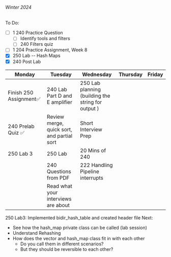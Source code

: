 ###### Winter 2024
To Do:
- [ ] 1 240 Practice Question
	- [ ] Identify tools and filters
	- [ ] 240 Filters quiz
- [ ] 1 204 Practice Assignment, Week 8
- [x] 250 Lab -- Hash Maps
- [x] 240 Post Lab

| Monday                 | Tuesday                                    | Wednesday                                          | Thursday | Friday |
| ---------------------- | ------------------------------------------ | -------------------------------------------------- | -------- | ------ |
| Finish 250 Assignment✅ | 240 Lab Part D and E amplifier             | 250 Lab planning (building the string for output ) |          |        |
| 240 Prelab Quiz ✅      | Review merge, quick sort, and partial sort | Short Interview Prep                               |          |        |
| 250 Lab 3              | 250 Lab                                    | 20 Mins of 240                                     |          |        |
|                        | 240 Questions from PDF                     | 222 Handling Pipeline interrupts                   |          |        |
|                        | Read what your interviews are about        |                                                    |          |        |

250 Lab3:
Implemented bidir_hash_table and created header file
Next: 
- See how the hash_map private class can be called (lab session)
- Understand Rehashing
- How does the vector and hash_map class fit in with each other
	- Do you call them in different scenarios?
	- But they should be reversible to each other?

